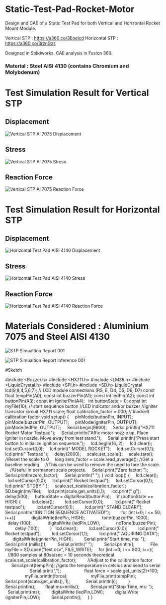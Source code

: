 # Static-Test-Pad-Rocket-Motor
Design and CAE of a Static Test Pad for both Vertical and Horizontal Rocket Mount Module.

Vertical STP : https://a360.co/3EoeIcd
Horizontal STP : https://a360.co/3rznGzz

Designed in Solidworks. CAE analysis in Fusion 360.
### Material : Steel AISI 4130 (contains Chromium and Molybdenum)

# Test Simulation Result for Vertical STP
## Displacement
![Vertical STP Al 7075 Displacement](https://user-images.githubusercontent.com/77199304/144700907-090347e1-3c3d-4799-9ec8-1cf070b42fb3.png)
## Stress
![Vertical STP Al 7075 Stress](https://user-images.githubusercontent.com/77199304/144700918-822f632e-7d2f-466d-be1e-e1bf6cc1f3ca.png)
## Reaction Force
![Vertical STP Al 7075 Reaction Force](https://user-images.githubusercontent.com/77199304/144700946-05047e87-18eb-42cc-8555-5eb87daf386e.png)


# Test Simulation Result for Horizontal STP
## Displacement
![Horizontal Test Pad AISI 4140 Displacement](https://user-images.githubusercontent.com/77199304/144700771-ea7ee785-cb32-430d-a31f-607f30a3dbb9.png)
## Stress
![Horizontal Test Pad AISI 4140 Stress](https://user-images.githubusercontent.com/77199304/144700821-c109ac69-3616-4388-82ad-49247005a574.png)
## Reaction Force
![Horizontal Test Pad AISI 4140 Reaction Force](https://user-images.githubusercontent.com/77199304/144700843-7abc2c85-fcad-457e-899f-fbc4818c3489.png)

# Materials Considered : Aluminium 7075 and Steel AISI 4130
![STP Simualtion Report 001](https://user-images.githubusercontent.com/77199304/144701077-4a2380bc-c173-40c7-8e88-7b0b9ee829a8.png)

![STP Simualtion Report Inference 001](https://user-images.githubusercontent.com/77199304/144702392-691e1da2-99e5-4214-ab68-5e4702efa323.png)

#Sketch

#include <Buzzer.h>
#include <HX711.h>
#include <LM35.h>
#include <LiquidCrystal.h> 
#include <SPI.h>
#include <SD.h>
LiquidCrystal lcd(9,8,4,5,6,7); 
// LCD module connections (RS, E, D4, D5, D6, D7)
const float tempPin(A0);
const int buzzerPin(A1); 
const int ledPin(A2); 
const int buttonPin(A3); 
const int igniterPin(A4);  
int buttonState = 0; 
const int myFile(10);
// start sequence button 
//LED indicator and/or buzzer 
//igniter transistor circuit
HX711 scale;
float calibration_factor = 000; // loadcell calibration factor
void setup() {
    pinMode(buttonPin, INPUT);
    pinMode(buzzerPin, OUTPUT);
    pinMode(igniterPin, OUTPUT);
    pinMode(ledPin, OUTPUT);
    Serial.begin(9600);
    Serial.println("HX711 Rocket Motor Testpad");
    Serial.println("Affix motor nozzle up. Place igniter in nozzle. Move away from test stand.");
    Serial.println("Press start button to initialize ignition sequence."); 
    lcd.begin(16, 2);
    lcd.clear();
    lcd.setCursor(0,0);
    lcd.print(" MODEL ROCKET");
    lcd.setCursor(0,1);
    lcd.print(" Testpad");
    delay(2000);
    scale.set_scale();
    scale.tare(); //Reset the scale to 0
    long zero_factor = scale.read_average(); //Get a baseline reading
    //This can be used to remove the need to tare the scale.
    //Useful in permanent scale projects. 
    Serial.print("Zero factor: ");
    Serial.println(zero_factor); 
    Serial.println(" ");
}
    void loop() {
    lcd.clear();
    lcd.setCursor(0,0);
    lcd.print(" Rocket testpad"); 
    lcd.setCursor(0,1);
    lcd.print(" STDBY " ); 
    scale.set_scale(calibration_factor);
    SD.begin(myFile);
    lcd.print(scale.get_units(),1); 
    lcd.print(" g");
    delay(500);
    buttonState = digitalRead(buttonPin); 
    if (buttonState == HIGH) {
        lcd.clear();
        lcd.setCursor(0,0);
        lcd.print(" Rocket testpad");
        lcd.setCursor(0,1);
        lcd.print(" STAND CLEAR!"); 
        Serial.println("IGNITION SEQUENCE ACTIVATED!");
        for (int i=0; i <= 50; i++){ 
            digitalWrite(ledPin, HIGH); 
             tone(buzzerPin, 1000);
            delay (100);
            digitalWrite (ledPin,LOW); 
            noTone(buzzerPin);
            delay (100);
        }
         lcd.clear();
        lcd.setCursor(0,0);
        lcd.print(" Rocket testpad"); 
        lcd.setCursor(1,1);
        lcd.print(" AQUIRING DATA"); 
        digitalWrite(igniterPin, HIGH); 
        Serial.print("Start time, ms: "); 
        Serial.print (millis()); 
        Serial.println(" "); 
        Serial.println();
            File myFile = SD.open("test.csv", FILE_WRITE);
        for (int i=0; i <= 800; i++){ 
        //800 samples at 80sa/sec = 10 seconds theoretical 
            scale.set_scale(calibration_factor); 
        //Adjust to the calibration factor 
            Serial.print(tempPin); //gets the temperature in celcius and send to serial  
                  Serial.print(",");
                  float force = scale.get_units(2)*100;
                  myFile.println(force);
                  myFile.print(tempPin);
            Serial.print(scale.get_units(), 1);
            Serial.println(i);
        }
        Serial.println(); 
       float ms=millis();
        Serial.print("Stop Time, ms: "); 
        Serial.print(ms); 
        digitalWrite (ledPin,LOW); 
        digitalWrite (igniterPin,LOW); 
        Serial.println();
    } }
